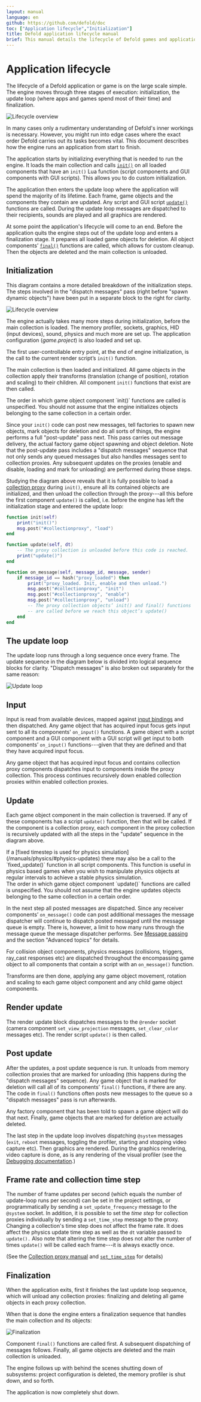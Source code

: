 ```yaml
---
layout: manual
language: en
github: https://github.com/defold/doc
toc: ["Application lifecycle","Initialization"]
title: Defold application lifecycle manual
brief: This manual details the lifecycle of Defold games and applications.
---
```


# Application lifecycle

The lifecycle of a Defold application or game is on the large scale simple. The engine moves through three stages of execution: initialization, the update loop (where apps and games spend most of their time) and finalization.

![Lifecycle overview](../images/application_lifecycle/application_lifecycle_overview.png)

In many cases only a rudimentary understanding of Defold's inner workings is necessary. However, you might run into edge cases where the exact order Defold carries out its tasks becomes vital. This document describes how the engine runs an application from start to finish.

The application starts by initializing everything that is needed to run the engine. It loads the main collection and calls [`init()`](/ref/go#init) on all loaded components that have an `init()` Lua function (script components and GUI components with GUI scripts). This allows you to do custom initialization.

The application then enters the update loop where the application will spend the majority of its lifetime. Each frame, game objects and the components they contain are updated. Any script and GUI script [`update()`](/ref/go#update) functions are called. During the update loop messages are dispatched to their recipients, sounds are played and all graphics are rendered.

At some point the application's lifecycle will come to an end. Before the application quits the engine steps out of the update loop and enters a finalization stage. It prepares all loaded game objects for deletion. All object components’ [`final()`](/ref/go#final) functions are called, which allows for custom cleanup. Then the objects are deleted and the main collection is unloaded.

## Initialization

This diagram contains a more detailed breakdown of the initialization steps. The steps involved in the "dispatch messages" pass (right before "spawn dynamic objects") have been put in a separate block to the right for clarity.

![Lifecycle overview](../images/application_lifecycle/application_lifecycle_init.png)

The engine actually takes many more steps during initialization, before the main collection is loaded. The memory profiler, sockets, graphics, HID (input devices), sound, physics and much more are set up. The application configuration (*game.project*) is also loaded and set up.

The first user-controllable entry point, at the end of engine initialization, is the call to the current render script’s `init()` function.

The main collection is then loaded and initialized. All game objects in the collection apply their transforms (translation (change of position), rotation and scaling) to their children. All component `init()` functions that exist are then called.

<div class='sidenote' markdown='1'>
The order in which game object component `init()` functions are called is unspecified. You should not assume that the engine initializes objects belonging to the same collection in a certain order.
</div>

Since your `init()` code can post new messages, tell factories to spawn new objects, mark objects for deletion and do all sorts of things, the engine performs a full "post-update" pass next. This pass carries out message delivery, the actual factory game object spawning and object deletion. Note that the post-update pass includes a "dispatch messages" sequence that not only sends any queued messages but also handles messages sent to collection proxies. Any subsequent updates on the proxies (enable and disable, loading and mark for unloading) are performed during those steps.

Studying the diagram above reveals that it is fully possible to load a [collection proxy](/manuals/collection-proxy) during `init()`, ensure all its contained objects are initialized, and then unload the collection through the proxy---all this before the first component `update()` is called, i.e. before the engine has left the initialization stage and entered the update loop:

```lua
function init(self)
    print("init()")
    msg.post("#collectionproxy", "load")
end

function update(self, dt)
    -- The proxy collection is unloaded before this code is reached.
    print("update()")
end

function on_message(self, message_id, message, sender)
    if message_id == hash("proxy_loaded") then
        print("proxy_loaded. Init, enable and then unload.")
        msg.post("#collectionproxy", "init")
        msg.post("#collectionproxy", "enable")
        msg.post("#collectionproxy", "unload")
        -- The proxy collection objects’ init() and final() functions
        -- are called before we reach this object’s update()
    end
end
```

## The update loop

The update loop runs through a long sequence once every frame. The update sequence in the diagram below is divided into logical sequence blocks for clarity. "Dispatch messages" is also broken out separately for the same reason:

![Update loop](../images/application_lifecycle/application_lifecycle_update.png)

## Input

Input is read from available devices, mapped against [input bindings](/manuals/input) and then dispatched. Any game object that has acquired input focus gets input sent to all its components' `on_input()` functions. A game object with a script component and a GUI component with a GUI script will get input to both components’ `on_input()` functions---given that they are defined and that they have acquired input focus.

Any game object that has acquired input focus and contains collection proxy components dispatches input to components inside the proxy collection. This process continues recursively down enabled collection proxies within enabled collection proxies.

## Update

Each game object component in the main collection is traversed. If any of these components has a script `update()` function, then that will be called. If the component is a collection proxy, each component in the proxy collection is recursively updated with all the steps in the "update" sequence in the diagram above.

<div class='sidenote' markdown='1'>
If a [fixed timestep is used for physics simulation](/manuals/physics/#physics-updates) there may also be a call to the `fixed_update()` function in all script components. This function is useful in physics based games when you wish to manipulate physics objects at regular intervals to achieve a stable physics simulation.
</div>

<div class='sidenote' markdown='1'>
The order in which game object component `update()` functions are called is unspecified. You should not assume that the engine updates objects belonging to the same collection in a certain order.
</div>

In the next step all posted messages are dispatched. Since any receiver components’ `on_message()` code can post additional messages the message dispatcher will continue to dispatch posted messaged until the message queue is empty. There is, however, a limit to how many runs through the message queue the message dispatcher performs. See [Message passing](/manuals/message-passing) and the section "Advanced topics" for details.

For collision object components, physics messages (collisions, triggers, ray_cast responses etc) are dispatched throughout the encompassing game object to all components that contain a script with an `on_message()` function.

Transforms are then done, applying any game object movement, rotation and scaling to each game object component and any child game object components.

## Render update

The render update block dispatches messages to the `@render` socket (camera component `set_view_projection` messages, `set_clear_color` messages etc). The render script `update()` is then called.

## Post update

After the updates, a post update sequence is run. It unloads from memory collection proxies that are marked for unloading (this happens during the "dispatch messages" sequence). Any game object that is marked for deletion will call all of its components’ `final()` functions, if there are any. The code in `final()` functions often posts new messages to the queue so a "dispatch messages" pass is run afterwards.

Any factory component that has been told to spawn a game object will do that next. Finally, game objects that are marked for deletion are actually deleted.

The last step in the update loop involves dispatching `@system` messages (`exit`, `reboot` messages, toggling the profiler, starting and stopping video capture etc). Then graphics are rendered. During the graphics rendering, video capture is done, as is any rendering of the visual profiler (see the [Debugging documentation](/manuals/debugging).)

## Frame rate and collection time step

The number of frame updates per second (which equals the number of update-loop runs per second) can be set in the project settings, or programmatically by sending a `set_update_frequency` message to the `@system` socket. In addition, it is possible to set the _time step_ for collection proxies individually by sending a `set_time_step` message to the proxy. Changing a collection's time step does not affect the frame rate. It does affect the physics update time step as well as the `dt` variable passed to `update().` Also note that altering the time step does not alter the number of times `update()` will be called each frame---it is always exactly once.

(See the [Collection proxy manual](/manuals/collection-proxy) and [`set_time_step`](/ref/collectionproxy#set-time-step) for details)

## Finalization

When the application exits, first it finishes the last update loop sequence, which will unload any collection proxies: finalizing and deleting all game objects in each proxy collection.

When that is done the engine enters a finalization sequence that handles the main collection and its objects:

![Finalization](../images/application_lifecycle/application_lifecycle_final.png)

Component `final()` functions are called first. A subsequent dispatching of messages follows. Finally, all game objects are deleted and the main collection is unloaded.

The engine follows up with behind the scenes shutting down of subsystems: project configuration is deleted, the memory profiler is shut down, and so forth.

The application is now completely shut down.
